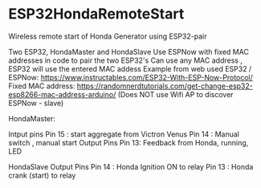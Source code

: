 # ESP32HondaRemoteStart
Wireless remote start of Honda Generator using ESP32-pair

Two ESP32, HondaMaster and HondaSlave
Use ESPNow with fixed MAC addresses in code to pair the two ESP32's
Can use any MAC address , ESP32 will use the entered MAC addess
Example from web used
ESP32 / ESPNow:   https://www.instructables.com/ESP32-With-ESP-Now-Protocol/
Fixed MAC address:  https://randomnerdtutorials.com/get-change-esp32-esp8266-mac-address-arduino/
(Does NOT use Wifi AP to discover ESPNow - slave)

HondaMaster:

Intput pins
Pin 15 : start aggregate from Victron Venus
Pin 14 : Manual switch , manual start
Output Pins
Pin 13:  Feedback from Honda, running,  LED


HondaSlave
Output Pins
Pin 14 :  Honda Ignition ON to relay
Pin 13 : Honda crank (start) to relay


